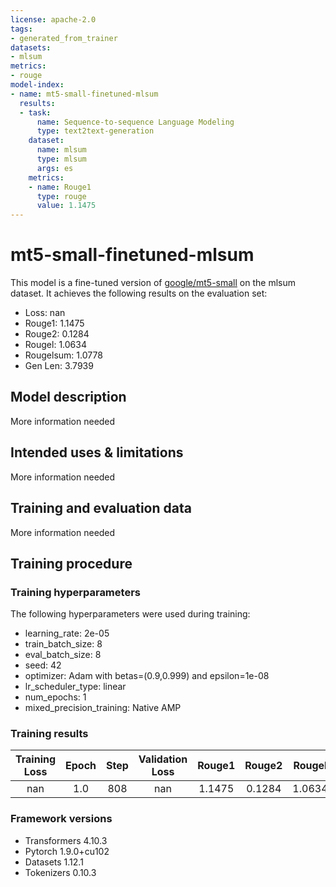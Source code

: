 ```yaml
---
license: apache-2.0
tags:
- generated_from_trainer
datasets:
- mlsum
metrics:
- rouge
model-index:
- name: mt5-small-finetuned-mlsum
  results:
  - task:
      name: Sequence-to-sequence Language Modeling
      type: text2text-generation
    dataset:
      name: mlsum
      type: mlsum
      args: es
    metrics:
    - name: Rouge1
      type: rouge
      value: 1.1475
---
```


<!-- This model card has been generated automatically according to the information the Trainer had access to. You
should probably proofread and complete it, then remove this comment. -->

# mt5-small-finetuned-mlsum

This model is a fine-tuned version of [google/mt5-small](https://huggingface.co/google/mt5-small) on the mlsum dataset.
It achieves the following results on the evaluation set:
- Loss: nan
- Rouge1: 1.1475
- Rouge2: 0.1284
- Rougel: 1.0634
- Rougelsum: 1.0778
- Gen Len: 3.7939

## Model description

More information needed

## Intended uses & limitations

More information needed

## Training and evaluation data

More information needed

## Training procedure

### Training hyperparameters

The following hyperparameters were used during training:
- learning_rate: 2e-05
- train_batch_size: 8
- eval_batch_size: 8
- seed: 42
- optimizer: Adam with betas=(0.9,0.999) and epsilon=1e-08
- lr_scheduler_type: linear
- num_epochs: 1
- mixed_precision_training: Native AMP

### Training results

| Training Loss | Epoch | Step | Validation Loss | Rouge1 | Rouge2 | Rougel | Rougelsum | Gen Len |
|:-------------:|:-----:|:----:|:---------------:|:------:|:------:|:------:|:---------:|:-------:|
| nan           | 1.0   | 808  | nan             | 1.1475 | 0.1284 | 1.0634 | 1.0778    | 3.7939  |


### Framework versions

- Transformers 4.10.3
- Pytorch 1.9.0+cu102
- Datasets 1.12.1
- Tokenizers 0.10.3
